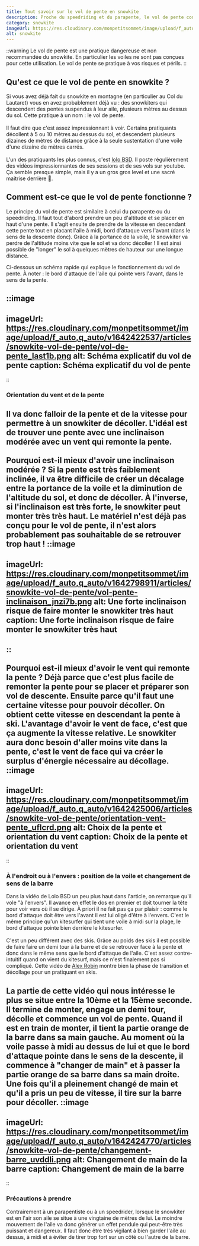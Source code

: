 ```yaml
---
title: Tout savoir sur le vol de pente en snowkite
description: Proche du speedriding et du parapente, le vol de pente consiste à utiliser son aile de snowkite pour décoller et se maintenir en l'air le temps d'une descente. On vous explique comment ça fonctionne.
category: snowkite
imageUrl: https://res.cloudinary.com/monpetitsommet/image/upload/f_auto,q_auto//v1642016804/snowkite/snowkite_barrvl.jpg
alt: snowkite
---
```


::warning
Le vol de pente est une pratique dangereuse et non recommandée du snowkite. En particulier les voiles ne sont pas conçues pour cette utilisation. Le vol de pente se pratique à vos risques et périls.
::

## Qu'est ce que le vol de pente en snowkite ?

Si vous avez déjà fait du snowkite en montagne (en particulier au Col du Lautaret) vous en avez probablement déjà vu : des snowkiters qui descendent des pentes suspendus à leur aile, plusieurs mètres au dessus du sol. Cette pratique à un nom : le vol de pente.
\
\
Il faut dire que c'est assez impressionnant à voir. Certains pratiquants décollent à 5 ou 10 mètres au dessus du sol, et descendent plusieurs dizaines de mètres de distance grâce à la seule sustentation d'une voile d'une dizaine de mètres carrés.
\
\
L'un des pratiquants les plus connus, c'est <a href="https://www.youtube.com/c/loloBSD" target="_blank">lolo BSD</a>. Il poste régulièrement des vidéos impressionnantes de ses sessions et de ses vols sur youtube. Ça semble presque simple, mais il y a un gros gros level et une sacré maitrise derrière 💪.
<!-- <content-youtube class="mt-4" video-id="JftU_LB_3wk" label="vol de pente en snowkite"></content-youtube> -->

## Comment est-ce que le vol de pente fonctionne ?

Le principe du vol de pente est similaire à celui du parapente ou du speedriding. Il faut tout d'abord prendre un peu d'altitude et se placer en haut d'une pente. Il s'agit ensuite de prendre de la vitesse en descendant cette pente tout en placant l'aile à midi, bord d'attaque vers l'avant (dans le sens de la descente donc). Grâce à la portance de la voile, le snowkiter va perdre de l'altitude moins vite que le sol et va donc décoller ! Il est ainsi possible de "longer" le sol à quelques mètres de hauteur sur une longue distance.

Ci-dessous un schéma rapide qui explique le fonctionnement du vol de pente. À noter : le bord d'attaque de l'aile qui pointe vers l'avant, dans le sens de la pente.

::image
---
imageUrl: https://res.cloudinary.com/monpetitsommet/image/upload/f_auto,q_auto/v1642422537/articles/snowkite-vol-de-pente/vol-de-pente_last1b.png
alt: Schéma explicatif du vol de pente
caption: Schéma explicatif du vol de pente
---
::

### Orientation du vent et de la pente

Il va donc falloir de la pente et de la vitesse pour permettre à un snowkiter de décoller. L'idéal est de trouver une pente avec une inclinaison modérée avec un vent qui remonte la pente.
\
\
Pourquoi est-il mieux d'avoir une inclinaison modérée ? Si la pente est très faiblement inclinée, il va être difficile de créer un décalage entre la portance de la voile et la diminution de l'altitude du sol, et donc de décoller. À l'inverse, si l'inclinaison est très forte, le snowkiter peut monter très très haut. Le matériel n'est déjà pas conçu pour le vol de pente, il n'est alors probablement pas souhaitable de se retrouver trop haut !
::image
---
imageUrl: https://res.cloudinary.com/monpetitsommet/image/upload/f_auto,q_auto/v1642798911/articles/snowkite-vol-de-pente/vol-pente-inclinaison_jnzi7b.png
alt: Une forte inclinaison risque de faire monter le snowkiter très haut
caption: Une forte inclinaison risque de faire monter le snowkiter très haut
---
::
\
\
Pourquoi est-il mieux d'avoir le vent qui remonte la pente ? Déjà parce que c'est plus facile de remonter la pente pour se placer et préparer son vol de descente. Ensuite parce qu'il faut une certaine vitesse pour pouvoir décoller. On obtient cette vitesse en descendant la pente à ski. L'avantage d'avoir le vent de face, c'est que ça augmente la vitesse relative. Le snowkiter aura donc besoin d'aller moins vite dans la pente, c'est le vent de face qui va créer le surplus d'énergie nécessaire au décollage.
::image
---
imageUrl: https://res.cloudinary.com/monpetitsommet/image/upload/f_auto,q_auto/v1642425006/articles/snowkite-vol-de-pente/orientation-vent-pente_uflcrd.png
alt: Choix de la pente et orientation du vent
caption: Choix de la pente et orientation du vent
---
::


### À l'endroit ou à l'envers : position de la voile et changement de sens de la barre

Dans la vidéo de Lolo BSD un peu plus haut dans l'article, on remarque qu'il vole "à l'envers". Il avance en effet le dos en premier et doit tourner la tête pour voir vers où il se dirige. À priori il ne fait pas ça par plaisir : comme le bord d'attaque doit être vers l'avant il est lui oligé d'être à l'envers. C'est le même principe qu'un kitesurfer qui tient une voile à midi sur la plage, le bord d'attaque pointe bien derrière le kitesurfer.
\
\
C'est un peu différent avec des skis. Grâce au poids des skis il est possible de faire faire un demi tour à la barre et de se retrouver face à la pente et donc dans le même sens que le bord d'attaque de l'aile. C'est assez contre-intuitif quand on vient du kitesurf, mais ce n'est finalement pas si compliqué. Cette vidéo de <a href="https://www.youtube.com/channel/UCttOqQR39IpZgtyKbmpMW9w" target="_blank">Alex Robin</a> montre bien la phase de transition et décollage pour un pratiquant en skis.
<!-- <content-youtube class="mt-4 mb-4" video-id="r2XAN29NV7Y" label="vol de pente en snowkite"></content-youtube> -->
La partie de cette vidéo qui nous intéresse le plus se situe entre la 10ème et la 15ème seconde. Il termine de monter, engage un demi tour, décolle et commence un vol de pente.
Quand il est en train de monter, il tient la partie orange de la barre dans sa main gauche. Au moment où la voile passe à midi au dessus de lui et que le bord d'attaque pointe dans le sens de la descente, il commence à "changer de main" et à passer la partie orange de sa barre dans sa main droite. Une fois qu'il a pleinement changé de main et qu'il a pris un peu de vitesse, il tire sur la barre pour décoller.
::image
---
imageUrl: https://res.cloudinary.com/monpetitsommet/image/upload/f_auto,q_auto/v1642424770/articles/snowkite-vol-de-pente/changement-barre_uvddli.png
alt: Changement de main de la barre
caption: Changement de main de la barre
---
::

### Précautions à prendre

Contrairement à un parapentiste ou à un speedrider, lorsque le snowkiter est en l'air son aile se situe à une vingtaine de mètres de lui. Le moindre mouvement de l'aile va donc générer un effet pendule qui peut-être très puissant et dangereux. Il faut donc être très vigilant à bien garder l'aile au dessus, à midi et à éviter de tirer trop fort sur un côté ou l'autre de la barre.
